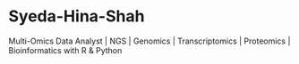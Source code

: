 # Syeda-Hina-Shah
Multi-Omics Data Analyst | NGS | Genomics | Transcriptomics | Proteomics | Bioinformatics with R &amp; Python
